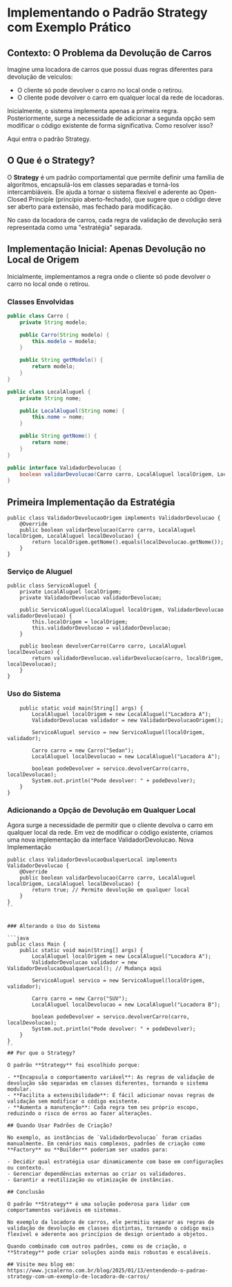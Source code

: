 # Implementando o Padrão Strategy com Exemplo Prático

## Contexto: O Problema da Devolução de Carros

Imagine uma locadora de carros que possui duas regras diferentes para devolução de veículos:

- O cliente só pode devolver o carro no local onde o retirou.
- O cliente pode devolver o carro em qualquer local da rede de locadoras.

Inicialmente, o sistema implementa apenas a primeira regra. Posteriormente, surge a necessidade de adicionar a segunda opção sem modificar o código existente de forma significativa. Como resolver isso?

Aqui entra o padrão Strategy.

## O Que é o Strategy?

O **Strategy** é um padrão comportamental que permite definir uma família de algoritmos, encapsulá-los em classes separadas e torná-los intercambiáveis. Ele ajuda a tornar o sistema flexível e aderente ao Open-Closed Principle (princípio aberto-fechado), que sugere que o código deve ser aberto para extensão, mas fechado para modificação.

No caso da locadora de carros, cada regra de validação de devolução será representada como uma "estratégia" separada.

## Implementação Inicial: Apenas Devolução no Local de Origem

Inicialmente, implementamos a regra onde o cliente só pode devolver o carro no local onde o retirou.

### Classes Envolvidas

```java
public class Carro {
    private String modelo;

    public Carro(String modelo) {
        this.modelo = modelo;
    }

    public String getModelo() {
        return modelo;
    }
}

public class LocalAluguel {
    private String nome;

    public LocalAluguel(String nome) {
        this.nome = nome;
    }

    public String getNome() {
        return nome;
    }
}

public interface ValidadorDevolucao {
    boolean validarDevolucao(Carro carro, LocalAluguel localOrigem, LocalAluguel localDevolucao);
}
```
## Primeira Implementação da Estratégia

```
public class ValidadorDevolucaoOrigem implements ValidadorDevolucao {
    @Override
    public boolean validarDevolucao(Carro carro, LocalAluguel localOrigem, LocalAluguel localDevolucao) {
        return localOrigem.getNome().equals(localDevolucao.getNome());
    }
}
```

### Serviço de Aluguel

```
public class ServicoAluguel {
    private LocalAluguel localOrigem;
    private ValidadorDevolucao validadorDevolucao;

    public ServicoAluguel(LocalAluguel localOrigem, ValidadorDevolucao validadorDevolucao) {
        this.localOrigem = localOrigem;
        this.validadorDevolucao = validadorDevolucao;
    }

    public boolean devolverCarro(Carro carro, LocalAluguel localDevolucao) {
        return validadorDevolucao.validarDevolucao(carro, localOrigem, localDevolucao);
    }
}
``` 
### Uso do Sistema

```public class Main {
    public static void main(String[] args) {
        LocalAluguel localOrigem = new LocalAluguel("Locadora A");
        ValidadorDevolucao validador = new ValidadorDevolucaoOrigem();

        ServicoAluguel servico = new ServicoAluguel(localOrigem, validador);

        Carro carro = new Carro("Sedan");
        LocalAluguel localDevolucao = new LocalAluguel("Locadora A");

        boolean podeDevolver = servico.devolverCarro(carro, localDevolucao);
        System.out.println("Pode devolver: " + podeDevolver);
    }
}
``` 
### Adicionando a Opção de Devolução em Qualquer Local

Agora surge a necessidade de permitir que o cliente devolva o carro em qualquer local da rede. Em vez de modificar o código existente, criamos uma nova implementação da interface ValidadorDevolucao.
Nova Implementação

```
public class ValidadorDevolucaoQualquerLocal implements ValidadorDevolucao {
    @Override
    public boolean validarDevolucao(Carro carro, LocalAluguel localOrigem, LocalAluguel localDevolucao) {
        return true; // Permite devolução em qualquer local
    }
}
``


### Alterando o Uso do Sistema

```java
public class Main {
    public static void main(String[] args) {
        LocalAluguel localOrigem = new LocalAluguel("Locadora A");
        ValidadorDevolucao validador = new ValidadorDevolucaoQualquerLocal(); // Mudança aqui

        ServicoAluguel servico = new ServicoAluguel(localOrigem, validador);

        Carro carro = new Carro("SUV");
        LocalAluguel localDevolucao = new LocalAluguel("Locadora B");

        boolean podeDevolver = servico.devolverCarro(carro, localDevolucao);
        System.out.println("Pode devolver: " + podeDevolver);
    }
}
``
## Por que o Strategy?

O padrão **Strategy** foi escolhido porque:

- **Encapsula o comportamento variável**: As regras de validação de devolução são separadas em classes diferentes, tornando o sistema modular.
- **Facilita a extensibilidade**: É fácil adicionar novas regras de validação sem modificar o código existente.
- **Aumenta a manutenção**: Cada regra tem seu próprio escopo, reduzindo o risco de erros ao fazer alterações.

## Quando Usar Padrões de Criação?

No exemplo, as instâncias de `ValidadorDevolucao` foram criadas manualmente. Em cenários mais complexos, padrões de criação como **Factory** ou **Builder** poderiam ser usados para:

- Decidir qual estratégia usar dinamicamente com base em configurações ou contexto.
- Gerenciar dependências externas ao criar os validadores.
- Garantir a reutilização ou otimização de instâncias.

## Conclusão

O padrão **Strategy** é uma solução poderosa para lidar com comportamentos variáveis em sistemas.

No exemplo da locadora de carros, ele permitiu separar as regras de validação de devolução em classes distintas, tornando o código mais flexível e aderente aos princípios de design orientado a objetos.

Quando combinado com outros padrões, como os de criação, o **Strategy** pode criar soluções ainda mais robustas e escaláveis.

## Visite meu blog em: https://www.jcsalerno.com.br/blog/2025/01/13/entendendo-o-padrao-strategy-com-um-exemplo-de-locadora-de-carros/
